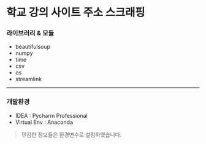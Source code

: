 # 학교 강의 사이트 주소 스크래핑

### 라이브러리 & 모듈
- beautifulsoup
- numpy
- time
- csv
- os
- streamlink
---------------
### 개발환경
- IDEA : Pycharm Professional
- Virtual Env : Anaconda

> 민감한 정보들은 환경변수로 설정하였습니다.
